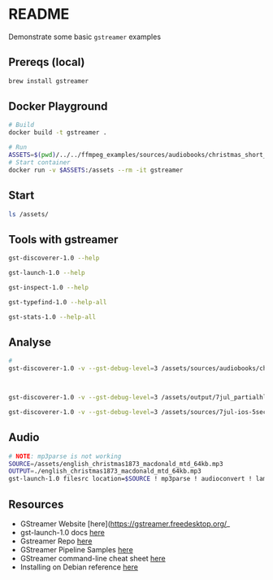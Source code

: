 # README  

Demonstrate some basic `gstreamer` examples  

## Prereqs (local)

```sh
brew install gstreamer
```

## Docker Playground

```sh
# Build
docker build -t gstreamer . 

# Run
ASSETS=$(pwd)/../../ffmpeg_examples/sources/audiobooks/christmas_short_works_2008_0812_64kb_mp3
# Start container
docker run -v $ASSETS:/assets --rm -it gstreamer 
```

## Start

```sh
ls /assets/
```

## Tools with gstreamer

```sh
gst-discoverer-1.0 --help 

gst-launch-1.0 --help 

gst-inspect-1.0 --help 

gst-typefind-1.0 --help-all 

gst-stats-1.0 --help-all    
```

## Analyse

```sh
# 
gst-discoverer-1.0 -v --gst-debug-level=3 /assets/sources/audiobooks/christmas_short_works_2008_0812_64kb_mp3/dutch_kerstfeest_bilderdijk_ezwa_64kb.mp3



gst-discoverer-1.0 -v --gst-debug-level=3 /assets/output/7jul_partialhlsaac_matchdurations_hls/file0.ts

gst-discoverer-1.0 -v --gst-debug-level=3 /assets/sources/7jul-ios-5seconds-30min/0000001.mp4 

```

## Audio

```sh
# NOTE: mp3parse is not working
SOURCE=/assets/english_christmas1873_macdonald_mtd_64kb.mp3
OUTPUT=./english_christmas1873_macdonald_mtd_64kb.mp3
gst-launch-1.0 filesrc location=$SOURCE ! mp3parse ! audioconvert ! lame ! filesink location=$OUTPUT
```




## Resources

* GStreamer Website [here](https://gstreamer.freedesktop.org/_
* gst-launch-1.0 docs [here](https://gstreamer.freedesktop.org/documentation/tools/gst-launch.html?gi-language=c)
* Gstreamer Repo [here](https://gitlab.freedesktop.org/gstreamer/gstreamer)  
* GStreamer Pipeline Samples [here](https://gist.github.com/hum4n0id/cda96fb07a34300cdb2c0e314c14df0a)
* GStreamer command-line cheat sheet [here](https://github.com/matthew1000/gstreamer-cheat-sheet)
* Installing on Debian reference [here](https://gstreamer.freedesktop.org/documentation/installing/on-linux.html?gi-language=c)  
